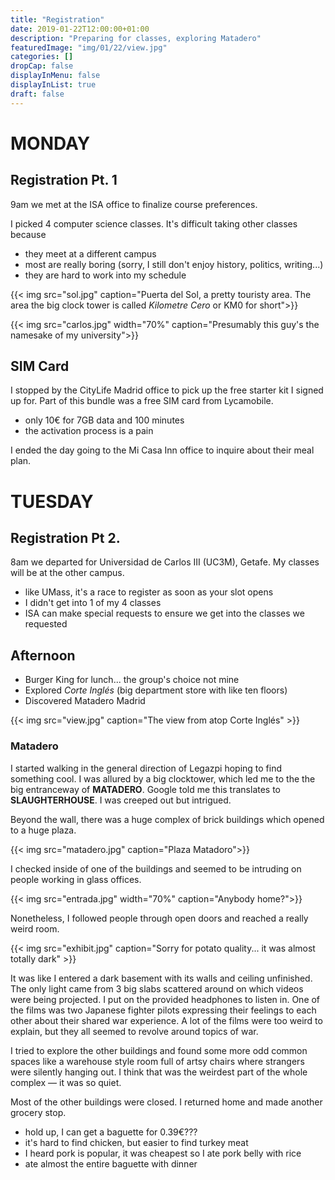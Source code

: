 ```yaml
---
title: "Registration"
date: 2019-01-22T12:00:00+01:00
description: "Preparing for classes, exploring Matadero"
featuredImage: "img/01/22/view.jpg"
categories: []
dropCap: false
displayInMenu: false
displayInList: true
draft: false
---
```


# MONDAY

## Registration Pt. 1

9am we met at the ISA office to finalize course preferences.

I picked 4 computer science classes. It's difficult taking other classes because

* they meet at a different campus
* most are really boring (sorry, I still don't enjoy history, politics, writing...)
* they are hard to work into my schedule

{{< img src="sol.jpg" caption="Puerta del Sol, a pretty touristy area. The area the big clock tower is called *Kilometre Cero* or KM0 for short">}}

{{< img src="carlos.jpg" width="70%" caption="Presumably this guy's the namesake of my university">}}

## SIM Card

I stopped by the CityLife Madrid office to pick up the free starter kit I signed up for. Part of this bundle was a free SIM card from Lycamobile.

* only 10€ for 7GB data and 100 minutes
* the activation process is a pain

I ended the day going to the Mi Casa Inn office to inquire about their meal plan.

# TUESDAY

## Registration Pt 2.

8am we departed for Universidad de Carlos III (UC3M), Getafe. My classes will be at the other campus.

* like UMass, it's a race to register as soon as your slot opens
* I didn't get into 1 of my 4 classes
* ISA can make special requests to ensure we get into the classes we requested

## Afternoon

* Burger King for lunch... the group's choice not mine
* Explored *Corte Inglés* (big department store with like ten floors)
* Discovered Matadero Madrid

{{< img src="view.jpg" caption="The view from atop Corte Inglés" >}}

### Matadero

I started walking in the general direction of Legazpi hoping to find something cool. I was allured by a big clocktower, which led me to the the big entranceway of **MATADERO**. Google told me this translates to **SLAUGHTERHOUSE**. I was creeped out but intrigued.

Beyond the wall, there was a huge complex of brick buildings which opened to a huge plaza.

{{< img src="matadero.jpg" caption="Plaza Matadoro">}}

I checked inside of one of the buildings and seemed to be intruding on people working in glass offices.

{{< img src="entrada.jpg" width="70%" caption="Anybody home?">}}

 Nonetheless, I followed people through open doors and reached a really weird room.

{{< img src="exhibit.jpg" caption="Sorry for potato quality... it was almost totally dark" >}}

It was like I entered a dark basement with its walls and ceiling unfinished. The only light came from 3 big slabs scattered around on which videos were being projected. I put on the provided headphones to listen in. One of the films was two Japanese fighter pilots expressing their feelings to each other about their shared war experience. A lot of the films were too weird to explain, but they all seemed to revolve around topics of war.

I tried to explore the other buildings and found some more odd common spaces like a warehouse style room full of artsy chairs where strangers were silently hanging out. I think that was the weirdest part of the whole complex — it was so quiet.

Most of the other buildings were closed. I returned home and made another grocery stop.

* hold up, I can get a baguette for 0.39€???
* it's hard to find chicken, but easier to find turkey meat
* I heard pork is popular, it was cheapest so I ate pork belly with rice
* ate almost the entire baguette with dinner